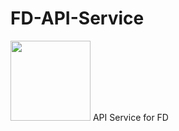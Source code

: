 # FD-API-Service
<img src=https://user-images.githubusercontent.com/43209824/73052380-bc360d00-3ed0-11ea-9b79-3196a181d7ec.png width="128" height="128"/>
API Service for FD
